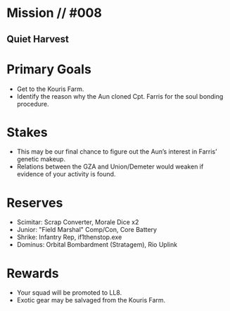 # Mission // #008
## Quiet Harvest
# Primary Goals
- Get to the Kouris Farm.
- Identify the reason why the Aun cloned Cpt. Farris for the soul bonding procedure.

# Stakes
- This may be our final chance to figure out the Aun’s interest in Farris’ genetic makeup.
- Relations between the GZA and Union/Demeter would weaken if evidence of your activity is found.

# Reserves
- Scimitar: Scrap Converter, Morale Dice x2
- Junior: "Field Marshal" Comp/Con, Core Battery
- Shrike: Infantry Rep, if1thenstop.exe
- Dominus: Orbital Bombardment (Stratagem), Rio Uplink

# Rewards
- Your squad will be promoted to LL8.
- Exotic gear may be salvaged from the Kouris Farm.